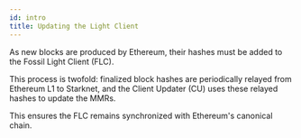 ```yaml
---
id: intro
title: Updating the Light Client
---
```


As new blocks are produced by Ethereum, their hashes must be added to the Fossil Light Client (FLC).

This process is twofold: finalized block hashes are periodically relayed from Ethereum L1 to Starknet, and the Client Updater (CU) uses these relayed hashes to update the MMRs.

This ensures the FLC remains synchronized with Ethereum's canonical chain.
